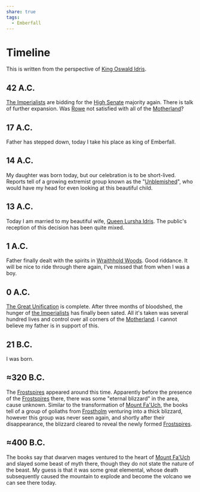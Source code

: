 ```yaml
---
share: true
tags:
  - Emberfall
---
```


# Timeline
This is written from the perspective of [King Oswald Idris](./King%20Oswald%20Idris.md).
## 42 A.C.
[The Imperialists](./Political%20Parties.md#imperialist-party) are bidding for the [High Senate](./High%20Senate.md) majority again. There is talk of further expansion. Was [Rowe](./Jameson%20Rowe.md) not satisfied with all of the [Motherland](./Motherland.md)?
## 17 A.C.
Father has stepped down, today I take his place as king of Emberfall.
## 14 A.C.
My daughter was born today, but our celebration is to be short-lived. Reports tell of a growing extremist group known as the "[Unblemished](./Political%20Parties.md#the-unblemished)", who would have my head for even looking at this beautiful child.
## 13 A.C.
Today I am married to my beautiful wife, [Queen Lursha Idris](./Queen%20Lursha%20Idris.md). The public's reception of this decision has been quite mixed.
## 1 A.C.
Father finally dealt with the spirits in [Wraithhold Woods](./Wraithhold%20Woods.md). Good riddance. It will be nice to ride through there again, I've missed that from when I was a boy.
## 0 A.C.
[The Great Unification](./The%20Great%20Unification.md) is complete. After three months of bloodshed, the hunger of [the Imperialists](./High%20Senate.md#imperialist-party) has finally been sated. All it's taken was several hundred lives and control over all corners of the [Motherland](./Motherland.md). I cannot believe my father is in support of this.
## 21 B.C.
I was born.
## ≈320 B.C.
The [Frostspires](./Frostspires.md) appeared around this time. Apparently before the presence of the [Frostspires](./Frostspires.md) there, there was some "eternal blizzard" in the area, cause unknown. Similar to the transformation of [Mount Fa'Uch](./Maw%20of%20Fa'Uch.md), the books tell of a group of goliaths from [Frostholm](./Frostholm.md) venturing into a thick blizzard, however this group was never seen again, and shortly after their disappearance, the blizzard cleared to reveal the newly formed [Frostspires](./Frostspires.md).
## ≈400 B.C.
The books say that dwarven mages ventured to the heart of [Mount Fa'Uch](./Maw%20of%20Fa'Uch.md) and slayed some beast of myth there, though they do not state the nature of the beast. My guess is that it was some great elemental, whose death subsequently caused the mountain to explode and become the volcano we can see there today.